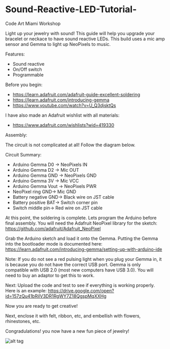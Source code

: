 # Sound-Reactive-LED-Tutorial-
Code Art Miami Workshop

Light up your jewelry with sound!
This guide will help you upgrade your bracelet or neckace to have sound reactive LEDs. 
This build uses a mic amp sensor and Gemma to light up NeoPixels to music. 

Features:
- Sound reactive
- On/Off switch
- Programmable

Before you begin: 
- https://learn.adafruit.com/adafruit-guide-excellent-soldering
- https://learn.adafruit.com/introducing-gemma
- https://www.youtube.com/watch?v=U_Q3djsktQs 

I have also made an Adafruit wishlist with all materials: 
- https://www.adafruit.com/wishlists?wid=419330 

Assembly:

The circuit is not complicated at all! Follow the diagram below. 

Circuit Summary:
- Arduino Gemma D0 -> NeoPixels IN
- Arduino Gemma D2 -> Mic OUT
- Arduino Gemma GND -> NeoPixels GND
- Arduino Gemma 3V -> Mic VCC
- Arduino Gemma Vout -> NeoPixels PWR
- NeoPixel ring GND-> Mic GND
- Battery negative GND-> Black wire on JST cable
- Battery positive BAT-> Switch corner pin
- Switch middle pin-> Red wire on JST cable

At this point, the soldering is complete. Lets program the Arduino before final assembly. You will need the Adafruit NeoPixel library for the sketch: https://github.com/adafruit/Adafruit_NeoPixel 

Grab the Arduino sketch and load it onto the Gemma. Putting the Gemma into the bootloader mode is documented here: https://learn.adafruit.com/introducing-gemma/setting-up-with-arduino-ide 

Note: If you do not see a red pulsing light when you plug your Gemma in, it is because you do not have the correct USB port. Gemma is only compatible with USB 2.0 (most new computers have USB 3.0). You will need to buy an adaptor to get this to work. 

Next: 
Upload the code and test to see if everything is working properly. Here is an example: https://drive.google.com/open?id=157zQu41bRiIV3DR1RgWY7Z18QgspMqXXHg 

Now you are ready to get creative!

Next, enclose it with felt, ribbon, etc, and embellish with flowers, rhinestones, etc. 

Congradulations! you now have a new fun piece of jewelry! 

![alt tag](http://www.taylorgandolfi.com/wp-content/uploads/2017/02/IMG_20170219_194937.png)

